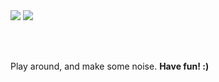 <img src="https://i.imgur.com/aox1rQY.png">

<img src="https://i.imgur.com/2dVDhFV.png">

<br></br>

Play around, and make some noise.
**Have fun! :)**






